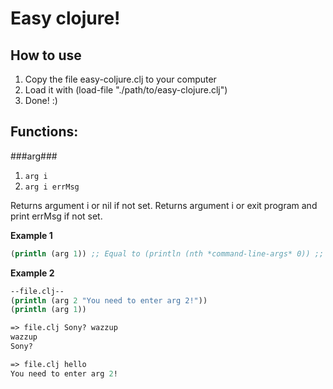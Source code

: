 Easy clojure!
=============

How to use
----------

 1. Copy the file easy-coljure.clj to your computer
 2. Load it with (load-file "./path/to/easy-clojure.clj")
 3. Done! :)

Functions:
----------

###arg###
 1. `arg i`
 2. `arg i errMsg`

Returns argument i or nil if not set.
Returns argument i or exit program and print errMsg if not set.

**Example 1**

```clojure
(println (arg 1)) ;; Equal to (println (nth *command-line-args* 0)) ;; Note the 1 and 0.
```

**Example 2**

```clojure
--file.clj--
(println (arg 2 "You need to enter arg 2!"))
(println (arg 1))

=> file.clj Sony? wazzup
wazzup
Sony?

=> file.clj hello
You need to enter arg 2!
```